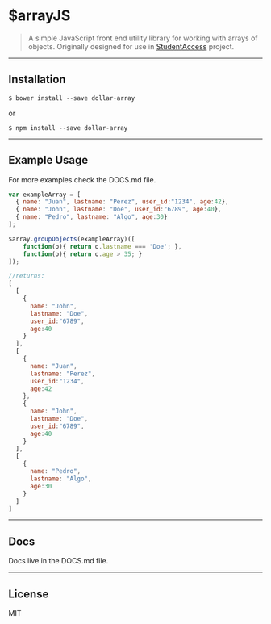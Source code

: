 # $arrayJS

>A simple JavaScript front end utility library for working with arrays of objects. Originally designed for use in [StudentAccess](https://github.com/ncai-developers/studentaccess) project.

----
## Installation
```
$ bower install --save dollar-array
```
or
```
$ npm install --save dollar-array
```
----
## Example Usage
For more examples check the DOCS.md file.
```js
var exampleArray = [
  { name: "Juan", lastname: "Perez", user_id:"1234", age:42},
  { name: "John", lastname: "Doe", user_id:"6789", age:40},
  { name: "Pedro", lastname: "Algo", age:30}
];

$array.groupObjects(exampleArray)([
	function(o){ return o.lastname === 'Doe'; },
	function(o){ return o.age > 35; }
]);

//returns:
[
  [
    {
      name: "John",
      lastname: "Doe",
      user_id:"6789",
      age:40
    }
  ],
  [
    {
      name: "Juan",
      lastname: "Perez",
      user_id:"1234",
      age:42
    },
    {
      name: "John",
      lastname: "Doe",
      user_id:"6789",
      age:40
    }
  ],
  [
    {
      name: "Pedro",
      lastname: "Algo",
      age:30
    }
  ]
]
```
----
## Docs
Docs live in the DOCS.md file.

----
## License
MIT
